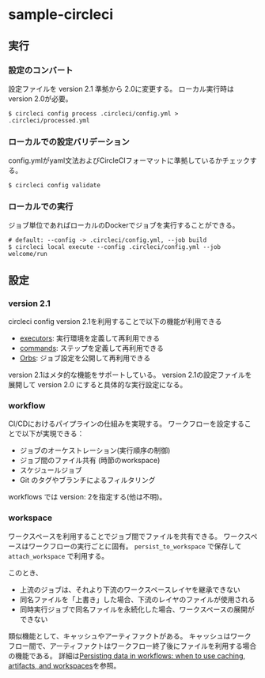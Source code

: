 # sample-circleci

## 実行
### 設定のコンバート
設定ファイルを version 2.1 準拠から 2.0に変更する。
ローカル実行時は version 2.0が必要。

```
$ circleci config process .circleci/config.yml > .circleci/processed.yml
```

### ローカルでの設定バリデーション
config.ymlがyaml文法およびCircleCIフォーマットに準拠しているかチェックする。

```
$ circleci config validate
```

### ローカルでの実行
ジョブ単位であればローカルのDockerでジョブを実行することができる。

```
# default: --config -> .circleci/config.yml, --job build
$ circleci local execute --config .circleci/config.yml --job welcome/run
```

## 設定
### version 2.1
circleci config version 2.1を利用することで以下の機能が利用できる

- [executors](https://circleci.com/docs/2.0/configuration-reference/#executors-requires-version-21): 実行環境を定義して再利用できる
- [commands](https://circleci.com/docs/2.0/configuration-reference/#commands-requires-version-21): ステップを定義して再利用できる
- [Orbs](https://circleci.com/docs/2.0/configuration-reference/#orbs-requires-version-21): ジョブ設定を公開して再利用できる

version 2.1はメタ的な機能をサポートしている。
version 2.1の設定ファイルを展開して version 2.0 にすると具体的な実行設定になる。

### workflow
CI/CDにおけるパイプラインの仕組みを実現する。
ワークフローを設定することで以下が実現できる：

- ジョブのオーケストレーション(実行順序の制御)
- ジョブ間のファイル共有 (時節のworkspace)
- スケジュールジョブ
- Git のタグやブランチによるフィルタリング

workflows では version: 2を指定する(他は不明)。


### workspace
ワークスペースを利用することでジョブ間でファイルを共有できる。
ワークスペースはワークフローの実行ごとに固有。
`persist_to_workspace` で保存して `attach_workspace` で利用する。

このとき、

- 上流のジョブは、それより下流のワークスペースレイヤを継承できない
- 同名ファイルを「上書き」した場合、下流のレイヤのファイルが使用される
- 同時実行ジョブで同名ファイルを永続化した場合、ワークスペースの展開ができない

類似機能として、キャッシュやアーティファクトがある。
キャッシュはワークフロー間で、アーティファクトはワークフロー終了後にファイルを利用する場合の機能である。
詳細は[Persisting data in workflows: when to use caching, artifacts, and workspaces](https://circleci.com/blog/persisting-data-in-workflows-when-to-use-caching-artifacts-and-workspaces/)を参照。
